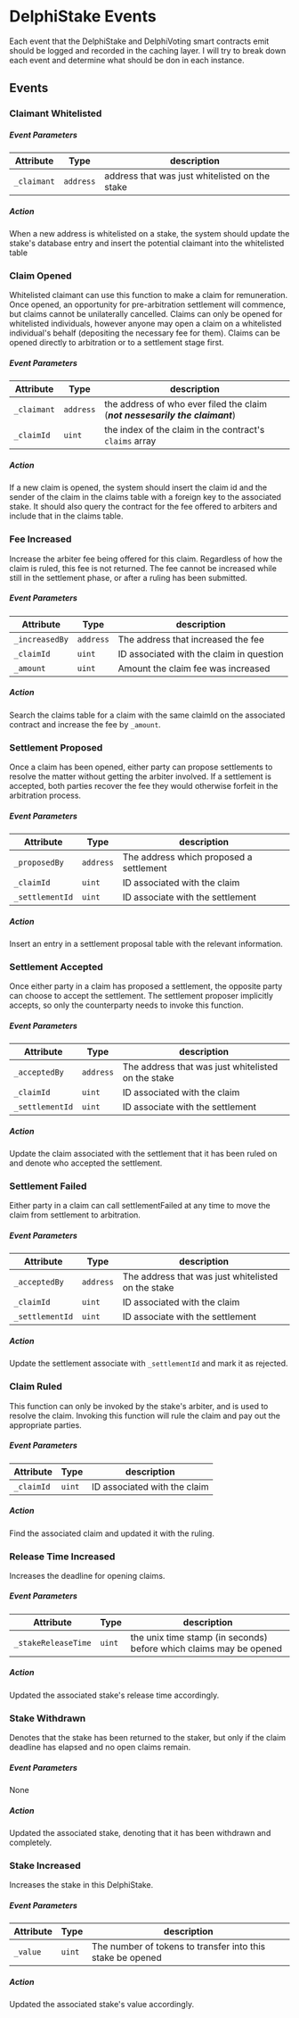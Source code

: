 # DelphiStake Events

Each event that the DelphiStake and DelphiVoting smart contracts emit should be logged and recorded in the caching layer. I will try to break down each event and determine what should be don in each instance.

## Events

### Claimant Whitelisted
##### Event Parameters

| Attribute | Type | description |
|-----------|------|-------------|
| `_claimant`  | `address` | address that was just whitelisted on the stake |

##### Action
When a new address is whitelisted on a stake, the system should update the stake's database entry and insert the potential claimant into the whitelisted table



### Claim Opened
Whitelisted claimant can use this function to make a claim for remuneration. Once opened, an opportunity for pre-arbitration settlement will commence, but claims cannot be unilaterally cancelled. Claims can only be opened for whitelisted individuals, however anyone may open a claim on a whitelisted individual's behalf (depositing the necessary fee for them). Claims can be opened directly to arbitration or to a settlement stage first.

##### Event Parameters

| Attribute | Type | description |
|-----------|------|-------------|
| `_claimant`  | `address` | the address of who ever filed the claim (_**not nessesarily the claimant**_) |
|  `_claimId`  | `uint` | the index of the claim in the contract's `claims` array |

##### Action
If a new claim is opened, the system should insert the claim id and the sender of the claim in the claims table with a foreign key to the associated stake. It should also query the contract for the fee offered to arbiters and include that in the claims table.



### Fee Increased
Increase the arbiter fee being offered for this claim. Regardless of how the claim is ruled, this fee is not returned. The fee cannot be increased while still in the settlement phase, or after a ruling has been submitted.

##### Event Parameters

| Attribute | Type | description |
|-----------|------|-------------|
| `_increasedBy`  | `address` | The address that increased the fee |
| `_claimId`      | `uint`    | ID associated with the claim in question |
| `_amount`       | `uint`    | Amount the claim fee was increased |

##### Action
Search the claims table for a claim with the same claimId on the associated contract and increase the fee by `_amount`.



### Settlement Proposed
Once a claim has been opened, either party can propose settlements to resolve the matter without getting the arbiter involved. If a settlement is accepted, both parties recover the fee they would otherwise forfeit in the arbitration process.

##### Event Parameters

| Attribute | Type | description |
|-----------|------|-------------|
| `_proposedBy`   | `address` | The address which proposed a settlement |
| `_claimId`      | `uint`    | ID associated with the claim |
| `_settlementId` | `uint`    | ID associate with the settlement |

##### Action
Insert an entry in a settlement proposal table with the relevant information.



### Settlement Accepted
Once either party in a claim has proposed a settlement, the opposite party can choose to accept the settlement. The settlement proposer implicitly accepts, so only the counterparty needs to invoke this function.

##### Event Parameters

| Attribute | Type | description |
|-----------|------|-------------|
| `_acceptedBy`   | `address` | The address that was just whitelisted on the stake |
| `_claimId`      | `uint`    | ID associated with the claim |
| `_settlementId` | `uint`    | ID associate with the settlement |

##### Action
Update the claim associated with the settlement that it has been ruled on and denote who accepted the settlement.



### Settlement Failed
Either party in a claim can call settlementFailed at any time to move the claim from settlement to arbitration.

##### Event Parameters

| Attribute | Type | description |
|-----------|------|-------------|
| `_acceptedBy`   | `address` | The address that was just whitelisted on the stake |
| `_claimId`      | `uint`    | ID associated with the claim |
| `_settlementId` | `uint`    | ID associate with the settlement |

##### Action
Update the settlement associate with `_settlementId` and mark it as rejected.



### Claim Ruled
This function can only be invoked by the stake's arbiter, and is used to resolve the claim. Invoking this function will rule the claim and pay out the appropriate parties.

##### Event Parameters

| Attribute | Type | description |
|-----------|------|-------------|
| `_claimId`      | `uint`    | ID associated with the claim |

##### Action
Find the associated claim and updated it with the ruling.

### Release Time Increased
Increases the deadline for opening claims.

##### Event Parameters

| Attribute | Type | description |
|-----------|------|-------------|
| `_stakeReleaseTime`      | `uint`    | the unix time stamp (in seconds) before which claims may be opened |

##### Action
Updated the associated stake's release time accordingly.



### Stake Withdrawn
Denotes that the stake has been returned to the staker, but only if the claim deadline has elapsed and no open claims remain.

##### Event Parameters
None

##### Action
Updated the associated stake, denoting that it has been withdrawn and completely.



### Stake Increased
Increases the stake in this DelphiStake.

##### Event Parameters

| Attribute | Type | description |
|-----------|------|-------------|
| `_value`  | `uint` | The number of tokens to transfer into this stake be opened |

##### Action
Updated the associated stake's value accordingly.
